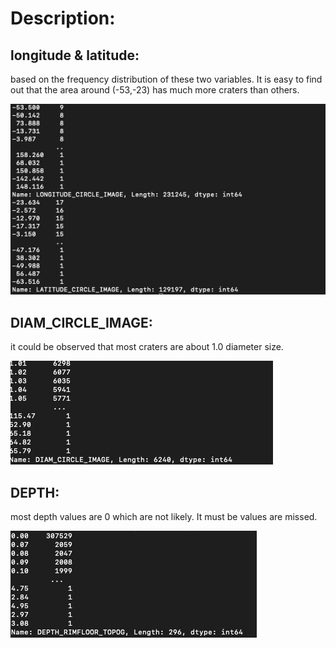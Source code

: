 # Description:

## longitude & latitude: 

based on the frequency distribution of these two variables. It is easy to find out that the area around (-53,-23) has much more craters than others.

![image-20200501214258989](https://github.com/twodogs-wang/coursera_data_management-viualize/blob/master/week2/figure/Xnip2020-05-01_21-39-30.jpg)

## DIAM_CIRCLE_IMAGE:

it could be observed that most craters are about 1.0 diameter size.

![Xnip2020-05-01_21-40-02.jpg](https://github.com/twodogs-wang/coursera_data_management-viualize/blob/master/week2/figure/Xnip2020-05-01_21-40-02.jpg)

## DEPTH:

most depth values are 0 which are not likely. It must be values are missed.

![Xnip2020-05-01_21-41-02.jpg](https://github.com/twodogs-wang/coursera_data_management-viualize/blob/master/week2/figure/Xnip2020-05-01_21-41-02.jpg)
